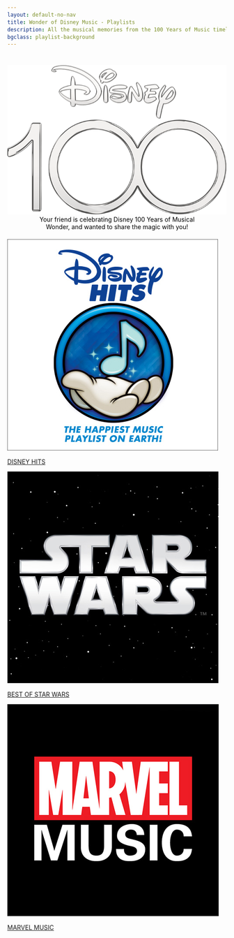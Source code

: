 ```yaml
---
layout: default-no-nav
title: Wonder of Disney Music - Playlists
description: All the musical memories from the 100 Years of Music timeline, curated just for you!
bgclass: playlist-background
---
```

<div style="margin-top:40px;" class="hide-tall"></div>
<section class="prizes">
    <img class="header-image" src="/assets/images/disney-100-logo.png">
    <p style="color:black; text-align:center; width: 75%;margin:auto;margin-bottom:20px;">Your friend is celebrating Disney 100 Years of Musical Wonder, and wanted to share the magic with you!</p>
    <div class="prizes-wrapper plist">
        <div class="playlists">
                <a href="http://disneymusic.co/disneyhitsplaylists" target="_blank">
                    <div class="playlist">
                        <div><img src="/assets/images/playlist3.jpg"></div>
                        <p>DISNEY HITS</p>
                    </div>
                </a>
            <a href="https://disneymusic.co/StarWarsBestOf" target="_blank">
                <div class="playlist">
                    <div><img src="/assets/images/playlist2.jpg"></div>
                    <p>BEST OF STAR WARS</p>
                </div>
            </a>
            <a href="https://hollywoodrecs.co/MarvelMusic" target="_blank">
                <div class="playlist">
                    <div><img src="/assets/images/playlist1.jpg"></div>
                    <p>MARVEL MUSIC</p>
                </div>
            </a>
        </div>
    </div>
</section>
<div style="height:100px;"></div>

